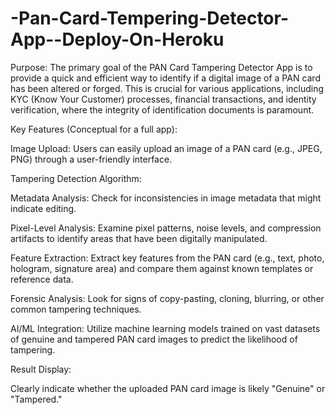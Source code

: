 # -Pan-Card-Tempering-Detector-App--Deploy-On-Heroku
Purpose:
The primary goal of the PAN Card Tampering Detector App is to provide a quick and efficient way to identify if a digital image of a PAN card has been altered or forged. This is crucial for various applications, including KYC (Know Your Customer) processes, financial transactions, and identity verification, where the integrity of identification documents is paramount.

Key Features (Conceptual for a full app):

Image Upload: Users can easily upload an image of a PAN card (e.g., JPEG, PNG) through a user-friendly interface.

Tampering Detection Algorithm:

Metadata Analysis: Check for inconsistencies in image metadata that might indicate editing.

Pixel-Level Analysis: Examine pixel patterns, noise levels, and compression artifacts to identify areas that have been digitally manipulated.

Feature Extraction: Extract key features from the PAN card (e.g., text, photo, hologram, signature area) and compare them against known templates or reference data.

Forensic Analysis: Look for signs of copy-pasting, cloning, blurring, or other common tampering techniques.

AI/ML Integration: Utilize machine learning models trained on vast datasets of genuine and tampered PAN card images to predict the likelihood of tampering.

Result Display:

Clearly indicate whether the uploaded PAN card image is likely "Genuine" or "Tampered."
